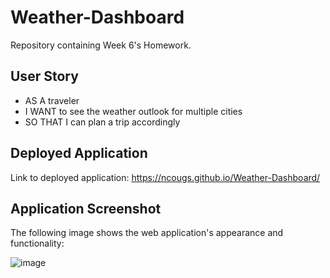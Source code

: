 # Weather-Dashboard
Repository containing Week 6's Homework.

## User Story
* AS A traveler
* I WANT to see the weather outlook for multiple cities
* SO THAT I can plan a trip accordingly

## Deployed Application
Link to deployed application: https://ncougs.github.io/Weather-Dashboard/

## Application Screenshot
The following image shows the web application's appearance and functionality:

![image](https://user-images.githubusercontent.com/84214872/124410565-1dccfd00-dd8e-11eb-9dce-cff1dee2dad8.png)

